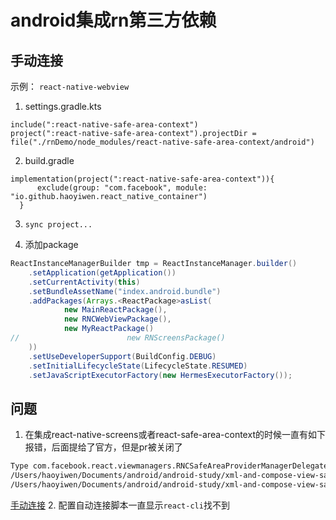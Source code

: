 # android集成rn第三方依赖

## 手动连接

示例： `react-native-webview`

1. settings.gradle.kts

```
include(":react-native-safe-area-context")
project(":react-native-safe-area-context").projectDir = file("./rnDemo/node_modules/react-native-safe-area-context/android")
```

2. build.gradle

```
implementation(project(":react-native-safe-area-context")){
      exclude(group: "com.facebook", module: "io.github.haoyiwen.react_native_container")
  }
```

3. `sync project...`

4. 添加package

```java
ReactInstanceManagerBuilder tmp = ReactInstanceManager.builder()
    .setApplication(getApplication())
    .setCurrentActivity(this)
    .setBundleAssetName("index.android.bundle")
    .addPackages(Arrays.<ReactPackage>asList(
            new MainReactPackage(),
            new RNCWebViewPackage(),
            new MyReactPackage()
//                        new RNScreensPackage()
    ))
    .setUseDeveloperSupport(BuildConfig.DEBUG)
    .setInitialLifecycleState(LifecycleState.RESUMED)
    .setJavaScriptExecutorFactory(new HermesExecutorFactory());
```

## 问题

1. 在集成react-native-screens或者react-safe-area-context的时候一直有如下报错，后面提给了官方，但是pr被关闭了

```bash
Type com.facebook.react.viewmanagers.RNCSafeAreaProviderManagerDelegate is defined multiple times:
/Users/haoyiwen/Documents/android/android-study/xml-and-compose-view-samples/react-native-container/build/.transforms/3d32361675af7f728702c4294d7321f2/transformed/bundleLibRuntimeToDirDebug/bundleLibRuntimeToDirDebug_dex/com/facebook/react/viewmanagers/RNCSafeAreaProviderManagerDelegate.dex,
/Users/haoyiwen/Documents/android/android-study/xml-and-compose-view-samples/rnDemo/node_modules/react-native-safe-area-context/android/build/.transforms/77918962839e12bbe7bc3949592f1741/transformed/bundleLibRuntimeToDirDebug/bundleLibRuntimeToDirDebug_dex/com/facebook/react/viewmanagers/RNCSafeAreaProviderManagerDelegate.dex
```

[手动连接](https://github.com/th3rdwave/react-native-safe-area-context/issues/490#issuecomment-2054037773) 2. 配置自动连接脚本一直显示`react-cli`找不到
